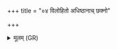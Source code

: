 +++
title = "०४ विलोहितो अधिष्ठानाच् छक्नो"

+++
<details><summary>मूलम् (GR)</summary>

विलोहितो अधिष्ठानाच्  
छक्नो विन्दति गोपतिम् ।  
तथा वशायाः सांविद्यं  
दुरदभ्ना ह्य् उच्यसे ॥
</details>